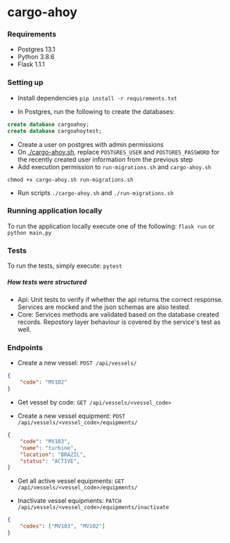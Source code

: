 # cargo-ahoy

### Requirements

- Postgres 13.1
- Python 3.8.6
- Flask 1.1.1

### Setting up

- Install dependencies
`pip install -r requirements.txt`

- In Postgres, run the following to create the databases:

```sql
create database cargoahoy;
create database cargoahoytest;
```

- Create a user on postgres with admin permissions
- On [./cargo-ahoy.sh](./cargo-ahoy.sh), replace `POSTGRES_USER` and `POSTGRES_PASSWORD` for the recently created user information from the previous step
- Add execution permission to `run-migrations.sh` and `cargo-ahoy.sh`
```shell script
chmod +x cargo-ahoy.sh run-migrations.sh
```
- Run scripts
`./cargo-ahoy.sh` and 
`./run-migrations.sh`

### Running application locally
To run the application locally execute one of the following: `flask run`
or `python main.py`

### Tests

To run the tests, simply execute: `pytest`

##### How tests were structured
- Api: Unit tests to verify if whether the api returns the correct response. Services are mocked and the json schemas are also tested.
- Core: Services methods are validated based on the database created records. Repostory layer behaviour is covered by the service's test as well.

### Endpoints

- Create a new vessel: `POST /api/vessels/`
```json
{
    "code": "MV102"
}
```

- Get vessel by code: `GET /api/vessels/<vessel_code>`

- Create a new vessel equipment: `POST /api/vessels/<vessel_code>/equipments/`
```json
{
    "code": "MV103", 
    "name": "turbine", 
    "location": "BRAZIL", 
    "status": "ACTIVE",
}
```

- Get all active vessel equipments: `GET /api/vessels/<vessel_code>/equipments/`

- Inactivate vessel equipments: `PATCH /api/vessels/<vessel_code>/equipments/inactivate`
```json
{
    "codes": ["MV103", "MV102"]
}
```
 
